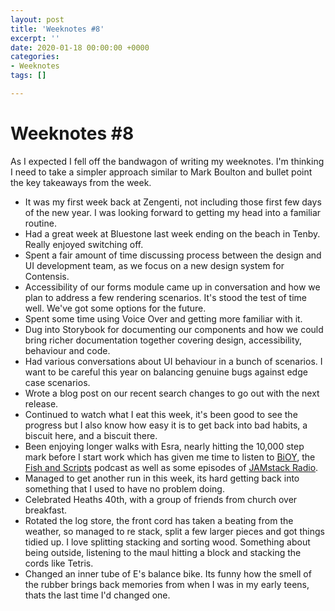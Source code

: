```yaml
---
layout: post
title: 'Weeknotes #8'
excerpt: ''
date: 2020-01-18 00:00:00 +0000
categories:
- Weeknotes
tags: []

---
```

# Weeknotes #8

As I expected I fell off the bandwagon of writing my weeknotes. I'm thinking I need to take a simpler approach similar to Mark Boulton and bullet point the key takeaways from the week.

* It was my first week back at Zengenti, not including those first few days of the new year. I was looking forward to getting my head into a familiar routine.
* Had a great week at Bluestone last week ending on the beach in Tenby. Really enjoyed switching off.
* Spent a fair amount of time discussing process between the design and UI development team, as we focus on a new design system for Contensis.
* Accessibility of our forms module came up in conversation and how we plan to address a few rendering scenarios. It's stood the test of time well. We've got some options for the future.
* Spent some time using Voice Over and getting more familiar with it.
* Dug into Storybook for documenting our components and how we could bring richer documentation together covering design, accessibility, behaviour and code.
* Had various conversations about UI behaviour in a bunch of scenarios. I want to be careful this year on balancing genuine bugs against edge case scenarios.
* Wrote a blog post on our recent search changes to go out with the next release.
* Continued to watch what I eat this week, it's been good to see the progress but I also know how easy it is to get back into bad habits, a biscuit here, and a biscuit there.
* Been enjoying longer walks with Esra, nearly hitting the 10,000 step mark before I start work which has given me time to listen to [BiOY](https://www.bibleinoneyear.org/), the [Fish and Scripts](https://fishandscripts.com/) podcast as well as some episodes of [JAMstack Radio](https://www.heavybit.com/library/podcasts/jamstack-radio/).
* Managed to get another run in this week, its hard getting back into something that I used to have no problem doing.
* Celebrated Heaths 40th, with a group of friends from church over breakfast.
* Rotated the log store, the front cord has taken a beating from the weather, so managed to re stack, split a few larger pieces and got things tidied up. I love splitting stacking and sorting wood. Something about being outside, listening to the maul hitting a block and stacking the cords like Tetris.
* Changed an inner tube of E's balance bike. Its funny how the smell of the rubber brings back memories from when I was in my early teens, thats the last time I'd changed one.